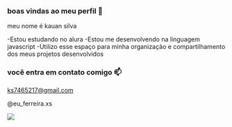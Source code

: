 ### boas vindas ao meu perfil 🖤

meu nome é kauan silva 

-Estou estudando no alura
-Estou me desenvolvendo na linguagem javascript
-Utilizo esse espaço para minha organização e compartilhamento dos meus projetos desenvolvidos

### você entra em contato comigo 📫

ks7465217@gmail.com

@eu_ferreira.xs

![](https://media1.tenor.com/m/O7ZW5MLcWpgAAAAC/welcome.gif)

